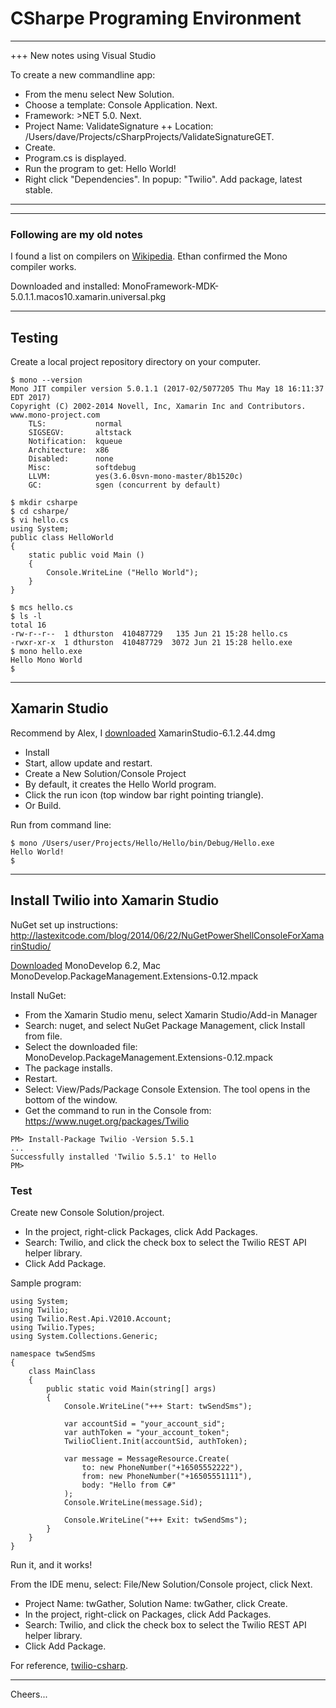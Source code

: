 # CSharpe Programing Environment

--------------------------------------------------------------------------------
+++ New notes using Visual Studio

To create a new commandline app:
+ From the menu select New Solution.
+ Choose a template: Console Application. Next.
+ Framework: >NET 5.0. Next.
+ Project Name: ValidateSignature
++ Location: /Users/dave/Projects/cSharpProjects/ValidateSignatureGET.
+ Create.
+ Program.cs is displayed.
+ Run the program to get: Hello World!
+ Right click "Dependencies". In popup: "Twilio". Add package, latest stable.

--------------------------------------------------------------------------------
--------------------------------------------------------------------------------
### Following are my old notes

I found a list on compilers on [Wikipedia](http://www.mono-project.com/download/).
Ethan confirmed the Mono compiler works.

Downloaded and installed: MonoFramework-MDK-5.0.1.1.macos10.xamarin.universal.pkg

--------------------------------------------------------------------------------
## Testing

Create a local project repository directory on your computer.
````
$ mono --version
Mono JIT compiler version 5.0.1.1 (2017-02/5077205 Thu May 18 16:11:37 EDT 2017)
Copyright (C) 2002-2014 Novell, Inc, Xamarin Inc and Contributors. www.mono-project.com
	TLS:           normal
	SIGSEGV:       altstack
	Notification:  kqueue
	Architecture:  x86
	Disabled:      none
	Misc:          softdebug 
	LLVM:          yes(3.6.0svn-mono-master/8b1520c)
	GC:            sgen (concurrent by default)

$ mkdir csharpe
$ cd csharpe/
$ vi hello.cs
using System;
public class HelloWorld
{
    static public void Main ()
    {
        Console.WriteLine ("Hello World");
    }
}

$ mcs hello.cs 
$ ls -l
total 16
-rw-r--r--  1 dthurston  410487729   135 Jun 21 15:28 hello.cs
-rwxr-xr-x  1 dthurston  410487729  3072 Jun 21 15:28 hello.exe
$ mono hello.exe 
Hello Mono World
$ 
````

--------------------------------------------------------------------------------
## Xamarin Studio

Recommend by Alex, I [downloaded](http://www.monodevelop.com/download/)
XamarinStudio-6.1.2.44.dmg

+ Install
+ Start, allow update and restart.
+ Create a New Solution/Console Project
+ By default, it creates the Hello World program.
+ Click the run icon (top window bar right pointing triangle).
+ Or Build.

Run from command line:
````
$ mono /Users/user/Projects/Hello/Hello/bin/Debug/Hello.exe
Hello World!
$
````
--------------------------------------------------------------------------------
## Install Twilio into Xamarin Studio

NuGet set up instructions:
http://lastexitcode.com/blog/2014/06/22/NuGetPowerShellConsoleForXamarinStudio/

[Downloaded](http://addins.monodevelop.com/Project/Index/121)
MonoDevelop 6.2, Mac
MonoDevelop.PackageManagement.Extensions-0.12.mpack

Install NuGet:
+ From the Xamarin Studio menu, select Xamarin Studio/Add-in Manager
+ Search: nuget, and select NuGet Package Management, click Install from file.
+ Select the downloaded file: MonoDevelop.PackageManagement.Extensions-0.12.mpack
+ The package installs.
+ Restart.
+ Select: View/Pads/Package Console Extension. The tool opens in the bottom of the window.
+ Get the command to run in the Console from:
https://www.nuget.org/packages/Twilio
````
PM> Install-Package Twilio -Version 5.5.1
...
Successfully installed 'Twilio 5.5.1' to Hello
PM> 
````

### Test

Create new Console Solution/project.
+ In the project, right-click Packages, click Add Packages.
+ Search: Twilio, and click the check box to select the Twilio REST API helper library.
+ Click Add Package.

Sample program:
````
using System;
using Twilio;
using Twilio.Rest.Api.V2010.Account;
using Twilio.Types;
using System.Collections.Generic;

namespace twSendSms
{
	class MainClass
	{
		public static void Main(string[] args)
		{
			Console.WriteLine("+++ Start: twSendSms");

			var accountSid = "your_account_sid";
			var authToken = "your_account_token";
			TwilioClient.Init(accountSid, authToken);

			var message = MessageResource.Create(
				to: new PhoneNumber("+16505552222"),
				from: new PhoneNumber("+16505551111"),
				body: "Hello from C#"
			);
			Console.WriteLine(message.Sid);

			Console.WriteLine("+++ Exit: twSendSms");
		}
	}
}
````
Run it, and it works!

From the IDE menu, select: File/New Solution/Console project, click Next.
+ Project Name: twGather, Solution Name: twGather, click Create.
+ In the project, right-click on Packages, click Add Packages.
+ Search: Twilio, and click the check box to select the Twilio REST API helper library.
+ Click Add Package.

For reference, [twilio-csharp](https://github.com/twilio/twilio-csharp).

--------------------------------------------------------------------------------
Cheers...
